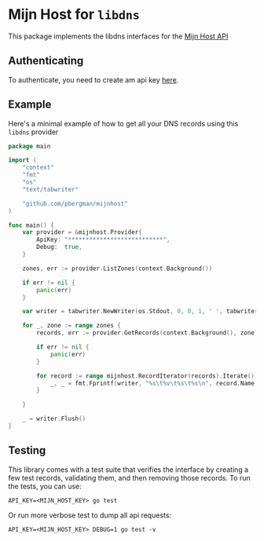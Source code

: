 # Mijn Host for `libdns`

This package implements the libdns interfaces for the [Mijn Host API](https://mijn.host/api/doc/)

## Authenticating

To authenticate, you need to create am api key [here](https://mijn.host/cp/account/api/).

## Example

Here's a minimal example of how to get all your DNS records using this `libdns` provider

```go
package main

import (
	"context"
	"fmt"
	"os"
	"text/tabwriter"

	"github.com/pbergman/mijnhost"
)

func main() { 
	var provider = &mijnhost.Provider{
		ApiKey: "***************************",
		Debug:  true,
    }

	zones, err := provider.ListZones(context.Background())

	if err != nil {
		panic(err)
	}

	var writer = tabwriter.NewWriter(os.Stdout, 0, 0, 1, ' ', tabwriter.Debug)

	for _, zone := range zones {
		records, err := provider.GetRecords(context.Background(), zone.Name)

		if err != nil {
			panic(err)
		}

		for record := range mijnhost.RecordIterator(records).Iterate() {
			_, _ = fmt.Fprintf(writer, "%s\t%v\t%s\t%s\n", record.Name, record.TTL.Seconds(), record.Type, record.Data)
		}

	}

	_ = writer.Flush()
}
```

## Testing

This library comes with a test suite that verifies the interface by creating a few test records, validating them, and then removing those records. To run the tests, you can use:

```shell
API_KEY=<MIJN_HOST_KEY> go test
```

Or run more verbose test to dump all api requests: 

```shell
API_KEY=<MIJN_HOST_KEY> DEBUG=1 go test -v 
```
